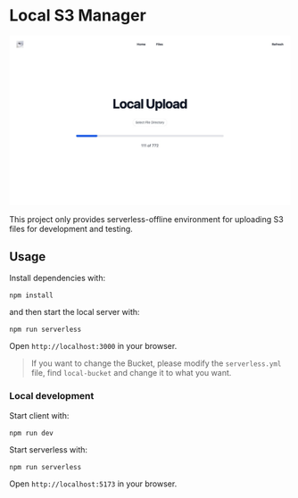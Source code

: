# Local S3 Manager

![](screenshot.png)

This project only provides serverless-offline environment for uploading S3 files for development and testing.

## Usage

Install dependencies with:

```
npm install
```

and then start the local server with:

```
npm run serverless
```

Open `http://localhost:3000` in your browser.

> If you want to change the Bucket, please modify the `serverless.yml` file, find `local-bucket` and change it to what you want.

### Local development

Start client with:

```
npm run dev
```

Start serverless with:

```
npm run serverless
```

Open `http://localhost:5173` in your browser.
